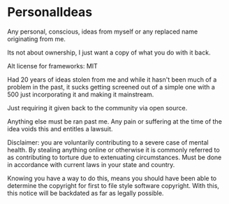 # PersonalIdeas
Any personal, conscious, ideas from myself or any replaced name originating from me.

Its not about ownership, I just want a copy of what you do with it back.

Alt license for frameworks: MIT

Had 20 years of ideas stolen from me and while it hasn't been much of a problem in the past, it sucks getting screened out of a simple one with a 500 just incorporating it and making it mainstream.

Just requiring it given back to the community via open source.

Anything else must be ran past me. Any pain or suffering at the time of the idea voids this and entitles a lawsuit.

Disclaimer: you are voluntarily contributing to a severe case of mental health. By stealing anything online or otherwise it is commonly referred to as contributing to torture due to extenuating circumstances. Must be done in accordance with current laws in your state and country.

Knowing you have a way to do this, means you should have been able to determine the copyright for first to file style software copyright. With this, this notice will be backdated as far as legally possible.
